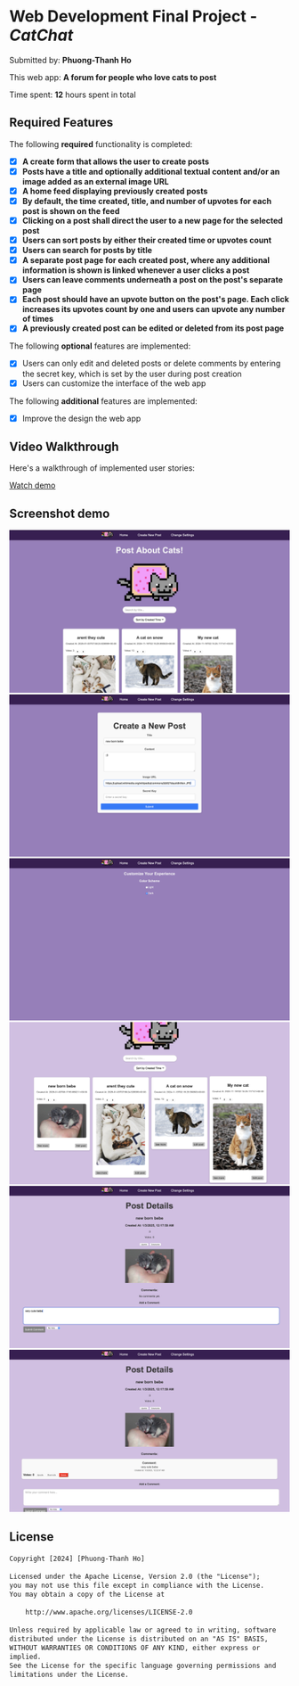 # Web Development Final Project - *CatChat*

Submitted by: **Phuong-Thanh Ho**

This web app: **A forum for people who love cats to post**

Time spent: **12** hours spent in total

## Required Features

The following **required** functionality is completed:

- [x] **A create form that allows the user to create posts**
- [x] **Posts have a title and optionally additional textual content and/or an image added as an external image URL**
- [x] **A home feed displaying previously created posts**
- [x] **By default, the time created, title, and number of upvotes for each post is shown on the feed**
- [x] **Clicking on a post shall direct the user to a new page for the selected post**
- [x] **Users can sort posts by either their created time or upvotes count**
- [x] **Users can search for posts by title**
- [x] **A separate post page for each created post, where any additional information is shown is linked whenever a user clicks a post**
- [x] **Users can leave comments underneath a post on the post's separate page**
- [x] **Each post should have an upvote button on the post's page. Each click increases its upvotes count by one and users can upvote any number of times**
- [x] **A previously created post can be edited or deleted from its post page**

The following **optional** features are implemented:

- [x] Users can only edit and deleted posts or delete comments by entering the secret key, which is set by the user during post creation
- [x] Users can customize the interface of the web app

The following **additional** features are implemented:

* [x] Improve the design the web app

## Video Walkthrough

Here's a walkthrough of implemented user stories:

[Watch demo](https://youtu.be/5_26M-UEByU)
 

## Screenshot demo
<div align="center">
  <img src="public/1.png" alt="Home">
  <img src="public/2.png" alt="Create post">
  <img src="public/2.5.png" alt="Change background color">
  <img src="public/3.png" alt="Home">
  <img src="public/4.png" alt="Try commenting">
  <img src="public/5.png" alt="Comment">
</div>

## License

    Copyright [2024] [Phuong-Thanh Ho]

    Licensed under the Apache License, Version 2.0 (the "License");
    you may not use this file except in compliance with the License.
    You may obtain a copy of the License at

        http://www.apache.org/licenses/LICENSE-2.0

    Unless required by applicable law or agreed to in writing, software
    distributed under the License is distributed on an "AS IS" BASIS,
    WITHOUT WARRANTIES OR CONDITIONS OF ANY KIND, either express or implied.
    See the License for the specific language governing permissions and
    limitations under the License.